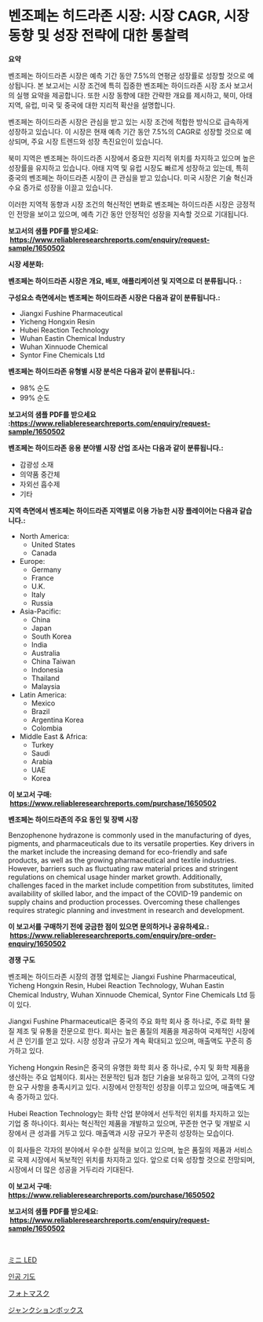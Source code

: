 <p><h1>벤조페논 히드라존 시장: 시장 CAGR, 시장 동향 및 성장 전략에 대한 통찰력</h1></p><p><strong>요약</strong></p>
<p><p>벤조페논 하이드라존 시장은 예측 기간 동안 7.5%의 연평균 성장률로 성장할 것으로 예상됩니다. 본 보고서는 시장 조건에 특히 집중한 벤조페논 하이드라존 시장 조사 보고서의 실행 요약을 제공합니다. 또한 시장 동향에 대한 간략한 개요를 제시하고, 북미, 아태 지역, 유럽, 미국 및 중국에 대한 지리적 확산을 설명합니다.</p><p>벤조페논 하이드라존 시장은 관심을 받고 있는 시장 조건에 적합한 방식으로 급속하게 성장하고 있습니다. 이 시장은 현재 예측 기간 동안 7.5%의 CAGR로 성장할 것으로 예상되며, 주요 시장 트렌드와 성장 촉진요인이 있습니다.</p><p>북미 지역은 벤조페논 하이드라존 시장에서 중요한 지리적 위치를 차지하고 있으며 높은 성장률을 유지하고 있습니다. 아태 지역 및 유럽 시장도 빠르게 성장하고 있는데, 특히 중국의 벤조페논 하이드라존 시장이 큰 관심을 받고 있습니다. 미국 시장은 기술 혁신과 수요 증가로 성장을 이끌고 있습니다.</p><p>이러한 지역적 동향과 시장 조건의 혁신적인 변화로 벤조페논 하이드라존 시장은 긍정적인 전망을 보이고 있으며, 예측 기간 동안 안정적인 성장을 지속할 것으로 기대됩니다.</p></p>
<p><strong>보고서의 샘플 PDF를 받으세요: &nbsp;<a href="https://www.reliableresearchreports.com/enquiry/request-sample/1650502">https://www.reliableresearchreports.com/enquiry/request-sample/1650502</a></strong></p>
<p><strong>시장 세분화:</strong></p>
<p><strong> 벤조페논 하이드라존 시장은 개요, 배포, 애플리케이션 및 지역으로 더 분류됩니다. :</strong></p>
<p><strong>구성요소 측면에서는 벤조페논 하이드라존 시장은 다음과 같이 분류됩니다.:</strong></p>
<p><ul><li>Jiangxi Fushine Pharmaceutical</li><li>Yicheng Hongxin Resin</li><li>Hubei Reaction Technology</li><li>Wuhan Eastin Chemical Industry</li><li>Wuhan Xinnuode Chemical</li><li>Syntor Fine Chemicals Ltd</li></ul></p>
<p><strong> 벤조페논 하이드라존 유형별 시장 분석은 다음과 같이 분류됩니다.:</strong></p>
<p><ul><li>98% 순도</li><li>99% 순도</li></ul></p>
<p><strong>보고서의 샘플 PDF를 받으세요 :<a href="https://www.reliableresearchreports.com/enquiry/request-sample/1650502">https://www.reliableresearchreports.com/enquiry/request-sample/1650502</a></strong></p>
<p><strong> 벤조페논 하이드라존 응용 분야별 시장 산업 조사는 다음과 같이 분류됩니다.:</strong></p>
<p><ul><li>감광성 소재</li><li>의약품 중간체</li><li>자외선 흡수제</li><li>기타</li></ul></p>
<p><strong>지역 측면에서 벤조페논 하이드라존 지역별로 이용 가능한 시장 플레이어는 다음과 같습니다.:</strong></p>
<p><ul>
    <li>
        North America:
        <ul>
            <li>United States</li>
            <li>Canada</li>
        </ul>
    </li>
    <li>
        Europe:
        <ul>
            <li>Germany</li>
            <li>France</li>
            <li>U.K.</li>
            <li>Italy</li>
            <li>Russia</li>
        </ul>
    </li>
    <li>
        Asia-Pacific:
        <ul>
            <li>China</li>
            <li>Japan</li>
            <li>South Korea</li>
            <li>India</li>
            <li>Australia</li>
            <li>China Taiwan</li>
            <li>Indonesia</li>
            <li>Thailand</li>
            <li>Malaysia</li>
        </ul>
    </li>
    <li>
        Latin America:
        <ul>
            <li>Mexico</li>
            <li>Brazil</li>
            <li>Argentina Korea</li>
            <li>Colombia</li>
        </ul>
    </li>
    <li>
        Middle East & Africa:
        <ul>
            <li>Turkey</li>
            <li>Saudi</li>
            <li>Arabia</li>
            <li>UAE</li>
            <li>Korea</li>
        </ul>
    </li>
    </ul></p>
<p><strong>이 보고서 구매: &nbsp;<a href="https://www.reliableresearchreports.com/purchase/1650502">https://www.reliableresearchreports.com/purchase/1650502</a></strong></p>
<p><strong>벤조페논 하이드라존의 주요 동인 및 장벽 시장</strong></p>
<p><p>Benzophenone hydrazone is commonly used in the manufacturing of dyes, pigments, and pharmaceuticals due to its versatile properties. Key drivers in the market include the increasing demand for eco-friendly and safe products, as well as the growing pharmaceutical and textile industries. However, barriers such as fluctuating raw material prices and stringent regulations on chemical usage hinder market growth. Additionally, challenges faced in the market include competition from substitutes, limited availability of skilled labor, and the impact of the COVID-19 pandemic on supply chains and production processes. Overcoming these challenges requires strategic planning and investment in research and development.</p></p>
<p><strong>이 보고서를 구매하기 전에 궁금한 점이 있으면 문의하거나 공유하세요.: &nbsp;<a href="https://www.reliableresearchreports.com/enquiry/pre-order-enquiry/1650502">https://www.reliableresearchreports.com/enquiry/pre-order-enquiry/1650502</a></strong></p>
<p><strong>경쟁 구도</strong></p>
<p><p>벤조페논 하이드라존 시장의 경쟁 업체로는 Jiangxi Fushine Pharmaceutical, Yicheng Hongxin Resin, Hubei Reaction Technology, Wuhan Eastin Chemical Industry, Wuhan Xinnuode Chemical, Syntor Fine Chemicals Ltd 등이 있다. </p><p>Jiangxi Fushine Pharmaceutical은 중국의 주요 화학 회사 중 하나로, 주로 화학 물질 제조 및 유통을 전문으로 한다. 회사는 높은 품질의 제품을 제공하여 국제적인 시장에서 큰 인기를 얻고 있다. 시장 성장과 규모가 계속 확대되고 있으며, 매출액도 꾸준히 증가하고 있다.</p><p>Yicheng Hongxin Resin은 중국의 유명한 화학 회사 중 하나로, 수지 및 화학 제품을 생산하는 주요 업체이다. 회사는 전문적인 팀과 첨단 기술을 보유하고 있어, 고객의 다양한 요구 사항을 충족시키고 있다. 시장에서 안정적인 성장을 이루고 있으며, 매출액도 계속 증가하고 있다.</p><p>Hubei Reaction Technology는 화학 산업 분야에서 선두적인 위치를 차지하고 있는 기업 중 하나이다. 회사는 혁신적인 제품을 개발하고 있으며, 꾸준한 연구 및 개발로 시장에서 큰 성과를 거두고 있다. 매출액과 시장 규모가 꾸준히 성장하는 모습이다.</p><p>이 회사들은 각자의 분야에서 우수한 실적을 보이고 있으며, 높은 품질의 제품과 서비스로 국제 시장에서 독보적인 위치를 차지하고 있다. 앞으로 더욱 성장할 것으로 전망되며, 시장에서 더 많은 성공을 거두리라 기대된다.</p></p>
<p><strong>이 보고서 구매: &nbsp; <a href="https://www.reliableresearchreports.com/purchase/1650502">https://www.reliableresearchreports.com/purchase/1650502</a></strong></p>
<p><strong>보고서의 샘플 PDF를 받으세요: &nbsp;<a href="https://www.reliableresearchreports.com/enquiry/request-sample/1650502">https://www.reliableresearchreports.com/enquiry/request-sample/1650502</a></strong><strong></strong></p>
<p>&nbsp;</p>
<p><p><a href="https://github.com/nemesis2824/Market-Research-Report-List-1/blob/main/565182611041.md">ミニ LED</a></p><p><a href="https://medium.com/@sybleferry/%EC%9D%B8%EA%B3%B5-%EA%B8%B0%EB%8F%84-%EC%8B%9C%EC%9E%A5-%EB%B3%B4%EA%B3%A0%EC%84%9C%EB%8A%94-%EC%9D%B4-%EC%8B%9C%EC%9E%A5%EC%9D%98-%EC%B5%9C%EC%8B%A0-%EB%8F%99%ED%96%A5%EA%B3%BC-%EC%84%B1%EC%9E%A5-%EA%B8%B0%ED%9A%8C%EB%A5%BC-%EB%B0%9D%ED%98%94%EC%8A%B5%EB%8B%88%EB%8B%A4-d7241fb33bc3">인공 기도</a></p><p><a href="https://medium.com/@matteills7854/%E3%83%95%E3%82%A9%E3%83%88%E3%83%9E%E3%82%B9%E3%82%AF%E5%B8%82%E5%A0%B4-%E5%B8%82%E5%A0%B4cagr-%E5%B8%82%E5%A0%B4%E3%83%88%E3%83%AC%E3%83%B3%E3%83%89-%E3%81%8A%E3%82%88%E3%81%B3%E6%88%90%E9%95%B7%E6%88%A6%E7%95%A5%E3%81%AB%E9%96%A2%E3%81%99%E3%82%8B%E6%83%85%E5%A0%B1-e55ef81ce905">フォトマスク</a></p><p><a href="https://medium.com/@eduardoramez/%E3%83%87%E3%82%B3%E3%83%BC%E3%83%87%E3%82%A3%E3%83%B3%E3%82%B0%E3%82%B8%E3%83%A3%E3%83%B3%E3%82%AF%E3%82%B7%E3%83%A7%E3%83%B3%E3%83%9C%E3%83%83%E3%82%AF%E3%82%B9%E5%B8%82%E5%A0%B4%E3%81%AE%E3%83%A1%E3%83%88%E3%83%AA%E3%82%AF%E3%82%B9-%E5%B8%82%E5%A0%B4%E3%82%B7%E3%82%A7%E3%82%A2-%E3%83%88%E3%83%AC%E3%83%B3%E3%83%89-%E6%88%90%E9%95%B7%E3%83%91%E3%82%BF%E3%83%BC%E3%83%B3-3f4cfd48a317">ジャンクションボックス</a></p></p>